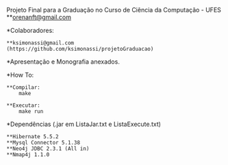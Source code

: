 Projeto Final para a Graduação no Curso de Ciência da Computação - UFES
	**orenanft@gmail.com

*Colaboradores: 

	**ksimonassi@gmail.com (https://github.com/ksimonassi/projetoGraduacao)

*Apresentação e Monografia anexados.

*How To:

	**Compilar:
		make

	**Executar:
		make run

*Dependências (.jar em ListaJar.txt e ListaExecute.txt)

	**Hibernate 5.5.2
	**Mysql Connector 5.1.38
	**Neo4j JDBC 2.3.1 (All in)
	**Nmap4j 1.1.0
